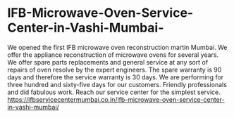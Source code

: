 # IFB-Microwave-Oven-Service-Center-in-Vashi-Mumbai-
We opened the first IFB microwave oven reconstruction martin Mumbai. We offer the appliance reconstruction of microwave ovens for several years. We offer spare parts replacements and general service at any sort of repairs of oven resolve by the expert engineers. The spare warranty is 90 days and therefore the service warranty is 30 days. We are performing for three hundred and sixty-five days for our customers. Friendly professionals and did fabulous work. Reach our service center for the simplest service. https://ifbservicecentermumbai.co.in/ifb-microwave-oven-service-center-in-vashi-mumbai/
